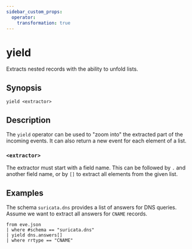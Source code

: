 ```yaml
---
sidebar_custom_props:
  operator:
    transformation: true
---
```


# yield

Extracts nested records with the ability to unfold lists.

## Synopsis

```
yield <extractor>
```

## Description

The `yield` operator can be used to "zoom into" the extracted part of the
incoming events. It can also return a new event for each element of a list.

### `<extractor>`

The extractor must start with a field name. This can be followed by `.` and
another field name, or by `[]` to extract all elements from the given list.

## Examples

The schema `suricata.dns` provides a list of answers for DNS queries. Assume we
want to extract all answers for `CNAME` records.

```
from eve.json
| where #schema == "suricata.dns"
| yield dns.answers[]
| where rrtype == "CNAME"
```
